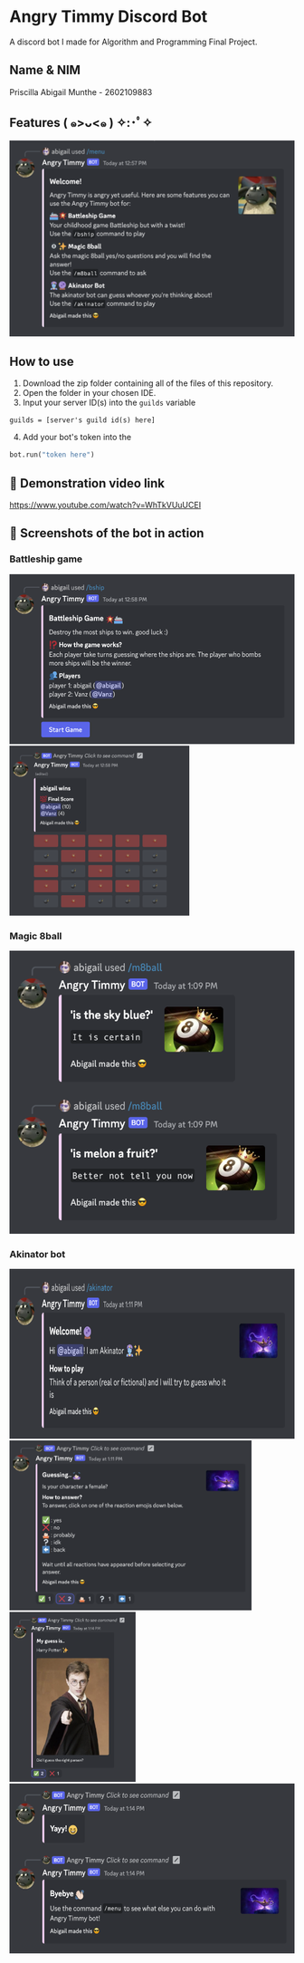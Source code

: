# Angry Timmy Discord Bot
A discord bot I made for Algorithm and Programming Final Project. 

## Name & NIM
Priscilla Abigail Munthe - 2602109883

## Features ( ๑>ᴗ<๑ ) ✧:･ﾟ✧
<img src="images/menu.png" alt="menu" width="700"/>

## How to use 
1. Download the zip folder containing all of the files of this repository.
2. Open the folder in your chosen IDE.
3. Input your server ID(s) into the `guilds` variable

```
guilds = [server's guild id(s) here]
```

4. Add your bot's token into the 
```py
bot.run("token here")
```


## 💾 Demonstration video link
https://www.youtube.com/watch?v=WhTkVUuUCEI

## 📸 Screenshots of the bot in action 

### Battleship game
<img src="images/bshipmenu.png" alt="menu" height="300"/>
<img src="images/bship.png" alt="menu" height="300"/>

### Magic 8ball 
<img src="images/m8ball.png" alt="menu" height="500"/>

### Akinator bot
<img src="images/akistart.png" alt="menu" height="300"/>
<img src="images/akiques.png" alt="menu" height="300"/>
<img src="images/akiguess.png" alt="menu" height="300"/>
<img src="images/akibye.png" alt="menu" height="300"/>

